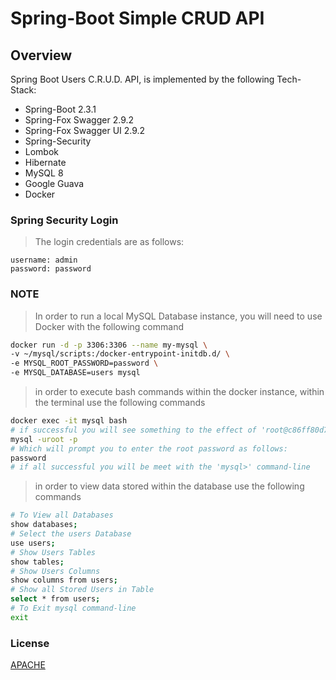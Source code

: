 # Spring-Boot Simple CRUD API

## Overview

Spring Boot Users C.R.U.D. API, is implemented by the following Tech-Stack:

- Spring-Boot 2.3.1
- Spring-Fox Swagger 2.9.2
- Spring-Fox Swagger UI 2.9.2
- Spring-Security
- Lombok
- Hibernate
- MySQL 8
- Google Guava
- Docker

### Spring Security Login

> The login credentials are as follows:

```text
username: admin
password: password
```

### NOTE

> In order to run a local MySQL Database instance,
> you will need to use Docker with the following command

```bash
docker run -d -p 3306:3306 --name my-mysql \
-v ~/mysql/scripts:/docker-entrypoint-initdb.d/ \
-e MYSQL_ROOT_PASSWORD=password \
-e MYSQL_DATABASE=users mysql
```

> in order to execute bash commands within the docker instance,
> within the terminal use the following commands

```bash
docker exec -it mysql bash
# if successful you will see something to the effect of 'root@c86ff80d7524:/#', then enter:
mysql -uroot -p
# Which will prompt you to enter the root password as follows:
password
# if all successful you will be meet with the 'mysql>' command-line
```

> in order to view data stored within the database use the following commands

```bash
# To View all Databases
show databases;
# Select the users Database
use users;
# Show Users Tables
show tables;
# Show Users Columns
show columns from users;
# Show all Stored Users in Table
select * from users;
# To Exit mysql command-line
exit
```

### License

[APACHE](LICENSE)
